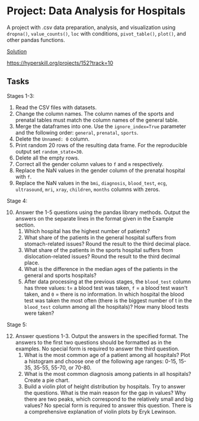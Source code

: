 # Project: Data Analysis for Hospitals

A project with .csv data preparation, analysis, and visualization using `dropna()`, `value_counts()`, `loc` with conditions, `pivot_table()`, `plot()`, and other pandas functions.

[Solution](hospitals_data_analysis.py)


https://hyperskill.org/projects/152?track=10


## Tasks

Stages 1-3:

1. Read the CSV files with datasets.
2. Change the column names. The column names of the sports and prenatal tables must match the column names of the general table.
3. Merge the dataframes into one. Use the `ignore_index=True` parameter and the following order: `general`, `prenatal`, `sports`.
4. Delete the `Unnamed: 0` column.
5. Print random 20 rows of the resulting data frame. For the reproducible output set `random_state=30`.
6. Delete all the empty rows.
7. Correct all the gender column values to `f` and `m` respectively.
8. Replace the NaN values in the gender column of the prenatal hospital with `f`.
9. Replace the NaN values in the `bmi`, `diagnosis`, `blood_test`, `ecg`, `ultrasound`, `mri`, `xray`, `children`, `months` columns with zeros.
   
Stage 4:

10. Answer the 1-5 questions using the pandas library methods. Output the answers on the separate lines in the format given in the Example section.
    1. Which hospital has the highest number of patients?
    2. What share of the patients in the general hospital suffers from stomach-related issues? Round the result to the third decimal place.
    3. What share of the patients in the sports hospital suffers from dislocation-related issues? Round the result to the third decimal place.
    4. What is the difference in the median ages of the patients in the general and sports hospitals?
    5. After data processing at the previous stages, the `blood_test` column has three values: t= a blood test was taken, `f` = a blood test wasn't taken, and `0` = there is no information. In which hospital the blood test was taken the most often (there is the biggest number of t in the `blood_test` column among all the hospitals)? How many blood tests were taken?
       

Stage 5:

12. Answer questions 1-3. Output the answers in the specified format. The answers to the first two questions should be formatted as in the examples. No special form is required to answer the third question.
    1. What is the most common age of a patient among all hospitals? Plot a histogram and choose one of the following age ranges: 0-15, 15-35, 35-55, 55-70, or 70-80.
    2. What is the most common diagnosis among patients in all hospitals? Create a pie chart.
    3. Build a violin plot of height distribution by hospitals. Try to answer the questions. What is the main reason for the gap in values? Why there are two peaks, which correspond to the relatively small and big values? No special form is required to answer this question.
       There is a comprehensive explanation of violin plots by Eryk Lewinson.

